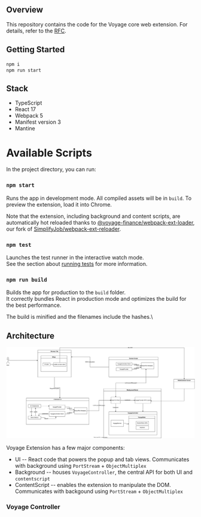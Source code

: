 ## Overview

This repository contains the code for the Voyage core web extension. For details, refer to the [RFC](https://www.notion.so/RFC-003-Voyage-Extension-v1-3cb5e310977442e08d1f3f0ea137207f).

## Getting Started

```shell
npm i
npm run start
```

## Stack
* TypeScript
* React 17
* Webpack 5
* Manifest version 3
* Mantine

# Available Scripts

In the project directory, you can run:

### `npm start`

Runs the app in development mode. All compiled assets will be in `build`. To preview the extension, load it into Chrome.

Note that the extension, including background and content scripts, are automatically hot reloaded thanks to [@voyage-finance/webpack-ext-loader](https://github.com/voyage-finance/webpack-ext-reloader), our fork of [SimplifyJob/webpack-ext-reloader](https://github.com/SimplifyJobs/webpack-ext-reloader).

### `npm test`

Launches the test runner in the interactive watch mode.\
See the section about [running tests](https://facebook.github.io/create-react-app/docs/running-tests) for more information.

### `npm run build`

Builds the app for production to the `build` folder.\
It correctly bundles React in production mode and optimizes the build for the best performance.

The build is minified and the filenames include the hashes.\

## Architecture

![architecture](docs/architecture.svg)

Voyage Extension has a few major components:
* UI -- React code that powers the popup and tab views. Communicates with background using `PortStream` + `ObjectMultiplex`
* Background -- houses `VoyageController`, the central API for both UI and `contentscript`
* ContentScript -- enables the extension to manipulate the DOM. Communicates with backgound using `PortStream` + `ObjectMultiplex`

### Voyage Controller

